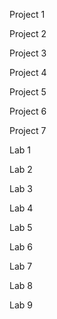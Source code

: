 Project 1

Project 2

Project 3

Project 4

Project 5

Project 6

Project 7

Lab 1

Lab 2

Lab 3

Lab 4

Lab 5

Lab 6

Lab 7

Lab 8

Lab 9

